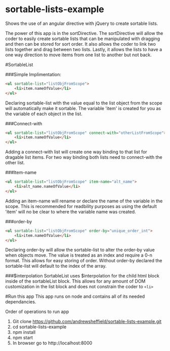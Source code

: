 # sortable-lists-example
Shows the use of an angular directive with jQuery to create sortable lists.

The power of this app is in the sortDirective.  The sortDirective will allow the coder to easily create sortable lists that can be manipulated with dragging and then can be stored for sort order.  It also allows the coder to link two lists together and drag between two lists.  Lastly, it allows the lists to have a one way direction to move items from one list to another but not back.

#SortableList

###Simple Implimentation:
```html
<ul sortable-list="listObjFromScope">
	<li>item.nameOfValue</li>
</ul>
```
Declaring sortable-list with the value equal to the list object from the scope will automatically make it sortable.  The variable 'item' is created for you as the variable of each object in the list.

###Connect-with
```html
<ul sortable-list="listObjFromScope" connect-with="otherListFromScope">
	<li>item.nameOfValue</li>
</ul>
```
Adding a connect-with list will create one way binding to that list for dragable list items.  For two way binding both lists need to connect-with the other list.

###Item-name
```html
<ul sortable-list="listObjFromScope" item-name="alt_name">
	<li>alt_name.nameOfValue</li>
</ul>
```
Adding an item-name will rename or declare the name of the variable in the scope.  This is recommended for readbility purposes as using the default 'item' will no be clear to where the variable name was created.

###order-by
```html
<ul sortable-list="listObjFromScope" order-by="unique_order_int">
	<li>item.nameOfValue</li>
</ul>
```
Declaring order-by will allow the sortable-list to alter the order-by value when objects move.  The value is treated as an index and require a 0-n format.  This allows for easy storing of order.  Without order-by declared the sortable-list will default to the index of the array.

###$interpolation
SortableList uses $interpolation for the child html block inside of the sortableList block.  This allows for any amount of DOM customization in the list block and does not constrain the coder to `<li>`


#Run this app
This app runs on node and contains all of its needed dependancies.

Order of operations to run app

1. Git clone https://github.com/andrewsheffield/sortable-lists-example.git
2. cd sortable-lists-example
3. npm install
4. npm start
5. In browser go to http://localhost:8000
